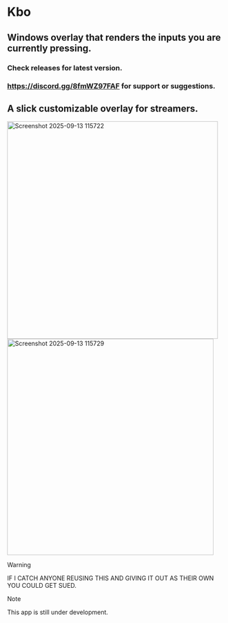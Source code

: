 # Kbo
## Windows overlay that renders the inputs you are currently pressing.
### Check releases for latest version.
### https://discord.gg/8fmWZ97FAF for support or suggestions.
## A slick customizable overlay for streamers.
<img width="489" height="505" alt="Screenshot 2025-09-13 115722" src="https://github.com/user-attachments/assets/ffc9bef9-a82e-42a3-9729-9240f3f0dbc3" />
<img width="479" height="502" alt="Screenshot 2025-09-13 115729" src="https://github.com/user-attachments/assets/eb4a7086-58a5-4248-bf39-4403cd0ea166" />

> [!WARNING]
> IF I CATCH ANYONE REUSING THIS AND GIVING IT OUT AS THEIR OWN YOU COULD GET SUED.

> [!NOTE]
> This app is still under development.
